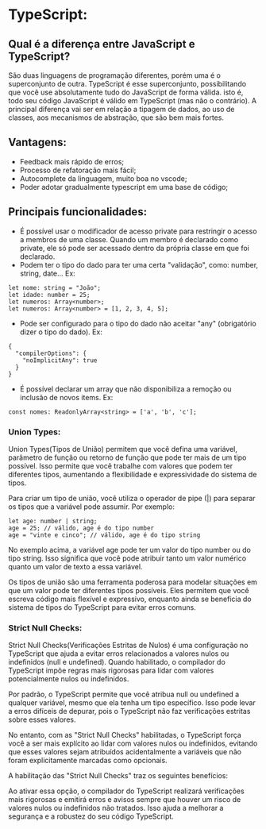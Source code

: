 # TypeScript:
## Qual é a diferença entre JavaScript e TypeScript?
São duas linguagens de programação diferentes, porém uma é o superconjunto de outra. TypeScript é esse superconjunto, possibilitando que você use absolutamente tudo do JavaScript de forma válida. isto é, todo seu código JavaScript é válido em TypeScript (mas não o contrário). A principal diferença vai ser em relação a tipagem de dados, ao uso de classes, aos mecanismos de abstração, que são bem mais fortes.


## Vantagens:
- Feedback mais rápido de erros;
- Processo de refatoração mais fácil;
- Autocomplete da linguagem, muito boa no vscode;
- Poder adotar gradualmente typescript em uma base de código;

## Principais funcionalidades:
- É possível usar o modificador de acesso private para restringir o acesso a membros de uma classe. Quando um membro é declarado como private, ele só pode ser acessado dentro da própria classe em que foi declarado.
- Podem ter o tipo do dado para ter uma certa "validação", como: number, string, date... Ex:
~~~
let nome: string = "João";
let idade: number = 25;
let numeros: Array<number>;
let numeros: Array<number> = [1, 2, 3, 4, 5];
~~~
- Pode ser configurado para o tipo do dado não aceitar "any" (obrigatório dizer o tipo do dado). Ex: 
~~~
{
  "compilerOptions": {
    "noImplicitAny": true
  }
}
~~~
- É possível declarar um array que não disponibiliza a remoção ou inclusão de novos items. Ex:
~~~
const nomes: ReadonlyArray<string> = ['a', 'b', 'c'];
~~~

### Union Types:
Union Types(Tipos de União) permitem que você defina uma variável, parâmetro de função ou retorno de função que pode ter mais de um tipo possível. Isso permite que você trabalhe com valores que podem ter diferentes tipos, aumentando a flexibilidade e expressividade do sistema de tipos.

Para criar um tipo de união, você utiliza o operador de pipe (|) para separar os tipos que a variável pode assumir. Por exemplo:
~~~
let age: number | string;
age = 25; // válido, age é do tipo number
age = "vinte e cinco"; // válido, age é do tipo string
~~~
No exemplo acima, a variável age pode ter um valor do tipo number ou do tipo string. Isso significa que você pode atribuir tanto um valor numérico quanto um valor de texto a essa variável.

Os tipos de união são uma ferramenta poderosa para modelar situações em que um valor pode ter diferentes tipos possíveis. Eles permitem que você escreva código mais flexível e expressivo, enquanto ainda se beneficia do sistema de tipos do TypeScript para evitar erros comuns.

### Strict Null Checks:
Strict Null Checks(Verificações Estritas de Nulos) é uma configuração no TypeScript que ajuda a evitar erros relacionados a valores nulos ou indefinidos (null e undefined). Quando habilitado, o compilador do TypeScript impõe regras mais rigorosas para lidar com valores potencialmente nulos ou indefinidos.

Por padrão, o TypeScript permite que você atribua null ou undefined a qualquer variável, mesmo que ela tenha um tipo específico. Isso pode levar a erros difíceis de depurar, pois o TypeScript não faz verificações estritas sobre esses valores.

No entanto, com as "Strict Null Checks" habilitadas, o TypeScript força você a ser mais explícito ao lidar com valores nulos ou indefinidos, evitando que esses valores sejam atribuídos acidentalmente a variáveis que não foram explicitamente marcadas como opcionais.

A habilitação das "Strict Null Checks" traz os seguintes benefícios:




Ao ativar essa opção, o compilador do TypeScript realizará verificações mais rigorosas e emitirá erros e avisos sempre que houver um risco de valores nulos ou indefinidos não tratados. Isso ajuda a melhorar a segurança e a robustez do seu código TypeScript.
